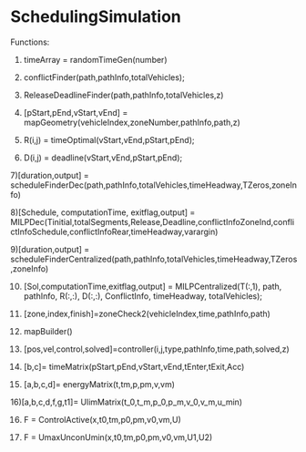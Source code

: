 # SchedulingSimulation

Functions:

1) timeArray = randomTimeGen(number) 

2) conflictFinder(path,pathInfo,totalVehicles);

3) ReleaseDeadlineFinder(path,pathInfo,totalVehicles,z)

4) [pStart,pEnd,vStart,vEnd] = mapGeometry(vehicleIndex,zoneNumber,pathInfo,path,z)

5) R(i,j) = timeOptimal(vStart,vEnd,pStart,pEnd);

6) D(i,j) = deadline(vStart,vEnd,pStart,pEnd);

7)[duration,output] = scheduleFinderDec(path,pathInfo,totalVehicles,timeHeadway,TZeros,zoneInfo)

8)[Schedule, computationTime, exitflag,output] = MILPDec(Tinitial,totalSegments,Release,Deadline,conflictInfoZoneInd,conflictInfoSchedule,conflictInfoRear,timeHeadway,varargin) 

9)[duration,output] = scheduleFinderCentralized(path,pathInfo,totalVehicles,timeHeadway,TZeros,zoneInfo)

10) [Sol,computationTime,exitflag,output] = MILPCentralized(T(:,1), path, pathInfo, R(:,:), D(:,:), ConflictInfo, timeHeadway, totalVehicles);

11) [zone,index,finish]=zoneCheck2(vehicleIndex,time,pathInfo,path)

12)  mapBuilder()

13) [pos,vel,control,solved]=controller(i,j,type,pathInfo,time,path,solved,z)

14) [b,c]= timeMatrix(pStart,pEnd,vStart,vEnd,tEnter,tExit,Acc)

15) [a,b,c,d]= energyMatrix(t,tm,p,pm,v,vm)

16)[a,b,c,d,f,g,t1]= UlimMatrix(t_0,t_m,p_0,p_m,v_0,v_m,u_min)

16) F = ControlActive(x,t0,tm,p0,pm,v0,vm,U)

17) F = UmaxUnconUmin(x,t0,tm,p0,pm,v0,vm,U1,U2)


